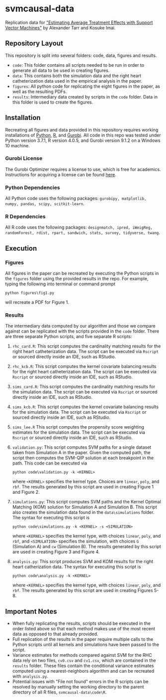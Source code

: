 # svmcausal-data
Replication data for ["Estimating Average Treatment Effects with Support Vector Machines"](https://arxiv.org/abs/2102.11926) by Alexander Tarr and Kosuke Imai.

## Repository Layout
This repository is split into several folders: code, data, figures and results.

- ``code``: This folder contains all scripts needed to be run in order to generate all data to be used in creating figures.
- ``data``: This contains both the simulation data and the right heart catheterization data used in the empirical analysis in the paper.
- ``figures``: All python code for replicating the eight figures in the paper, as well as the resulting PDFs.
- ``results``: Intermediary data created by scripts in the ``code`` folder. Data in this folder is used to create the figures.

## Installation
Recreating all figures and data provided in this repository requires working installations of [Python](https://www.python.org/downloads/), [R](https://cran.r-project.org/src/base/R-4/), and [Gurobi](https://www.gurobi.com/downloads/). All code in this repo was tested under Python version 3.7.1, R version 4.0.5, and Gurobi version 9.1.2 on a Windows 10 machine.

### Gurobi License
The Gurobi Optimizer requires a license to use, which is free for academics. Instructions for acquiring a license can be found [here](https://www.gurobi.com/academia/academic-program-and-licenses/).

### Python Dependencies
All Python code uses the following packages: ``gurobipy, matplotlib, numpy, pandas, scipy, scitkit-learn``.

### R Dependencies
All R code uses the following packages: ``designmatch, ipred, iWeigReg, randomForest, rdist, rpart, sandwich, stats, survey, tidyverse, twang``.

## Execution

### Figures
All figures in the paper can be recreated by executing the Python scripts in the ``figures`` folder using the provided results in the repo. For example, typing the following into terminal or command prompt

    python figures\fig1.py
  
will recreate a PDF for Figure 1.

### Results
The intermediary data computed by our algorithm and those we compare against can be replicated with the scripts provided in the ``code`` folder. There are three separate Python scripts, and five separate R scripts:

1. ``rhc_card.R``: This script computes the cardinality matching results for the right heart catheterization data. The script can be executed via ``Rscript`` or sourced directly inside an IDE, such as RStudio.

2. ``rhc_kcb.R``: This script computes the kernel covariate balancing results for the right heart catheterization data. The script can be executed via ``Rscript`` or sourced directly inside an IDE, such as RStudio.

3. ``sims_card.R``: This script computes the cardinality matching results for the simulation data. The script can be executed via ``Rscript`` or sourced directly inside an IDE, such as RStudio.

4. ``sims_kcb.R``: This script computes the kernel covariate balancing results for the simulation data. The script can be executed via ``Rscript`` or sourced directly inside an IDE, such as RStudio.

5. ``sims_lee.R`` This script computes the propensity score weighting estimates for the simulation data. The script can be executed via ``Rscript`` or sourced directly inside an IDE, such as RStudio.

6. ``validation.py``: This script computes SVM paths for a single dataset taken from Simulation A in the paper. Given the computed path, the script then computes the SVM-QIP solution at each breakpoint in the path. This code can be executed via

       python code\validation.py -k <KERNEL>

    where ``<KERNEL>`` specifies the kernel type. Choices are ``linear``, ``poly``, and ``rbf``. The results generated by this script are used in creating Figure 1 and Figure 2.
    
7. ``simulations.py``: This script computes SVM paths and the Kernel Optimal Matching (KOM) solution for Simulation A and Simulation B. This script also creates the simulation data found in the ``data\simulations`` folder. The syntax for executing this script is
    
       python code\simulations.py -k <KERNEL> -s <SIMULATION>
    
    where ``<KERNEL>`` specifies the kernel type, with choices ``linear``, ``poly``, and ``rbf``, and ``<SIMULATION>`` specifies the simulation, with choices ``G`` (Simulation A) and ``cw`` (Simulation B). The results generated by this script are used in creating Figure 3 and Figure 4.

8. ``analysis.py``: This script produces SVM and KOM results for the right heart catherization data. The syntax for executing this script is

       python code\analysis.py -k <KERNEL>
    
    where ``<KERNEL>`` specifies the kernel type, with choices ``linear``, ``poly``, and ``rbf``. The results generated by this script are used in creating Figures 5-8.
    
## Important Notes

- When fully replicating the results, scripts should be executed in the order listed above so that each method makes use of the most recent data as opposed to that already provided. 
- Full replication of the results in the paper require multiple calls to the Python scripts until all kernels and simulations have been passed to the script.
- Variance estimates for methods compared against SVM for the RHC data rely on two files, ``cv0.csv`` and ``cv1.csv``, which are contained in the ``results`` folder. These files contain the conditional variance estimates computed using a nearest-neighbors algorithm and can be recreated with ``analysis.py``.
- Potential issues with "File not found" errors in the R scripts can be resolved by manually setting the working directory to the parent directory of all R files, ``svmcausal-data\code\R``.
